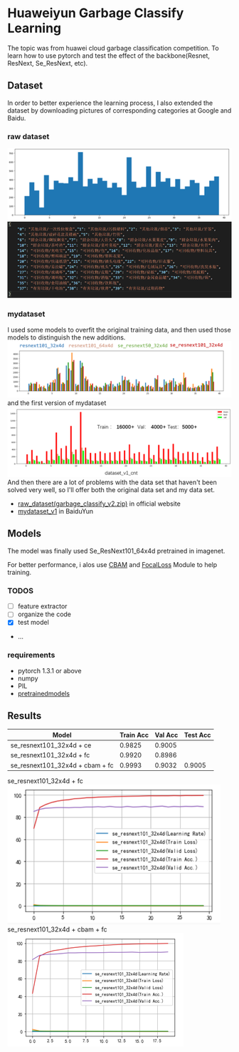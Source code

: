 # Huaweiyun Garbage Classify Learning
 The topic was from huawei cloud garbage classification competition. 
 To learn how to use pytorch and test the effect of the backbone(Resnet, ResNext, Se_ResNext, etc).
 

 ## Dataset
 In order to better experience the learning process, I also extended the dataset by downloading pictures of corresponding categories at Google and Baidu.

### raw dataset
![raw_dataset_cnt](./images/raw_dataset_cnt.png)
![classes](./images/classes.png)

### mydataset
I used some models to overfit the original training data, and then used those models to distinguish the new additions.
![ext_data_cnt](./images/pretrain_model_ext.png)
and the first version of mydataset
![ext_data_cnt](./images/dataset_v1_cnt.png)
And then there are a lot of problems with the data set that haven't been solved very well, so I'll offer both the original data set and my data set.

- [raw_dataset(garbage_classify_v2.zip)](https://modelarts-competitions.obs.cn-north-1.myhuaweicloud.com/garbage_classify/dataset/garbage_classify_v2.zip) in official website
- [mydataset_v1](https://pan.baidu.com/s/1fzTWS5dVhEYHT9pLLZwn9A) in BaiduYun

## Models
The model was finally used Se_ResNext101_64x4d pretrained in imagenet.

For better performance, i alos use [CBAM](https://arxiv.org/pdf/1807.06521.pdf
) and [FocalLoss](https://arxiv.org/pdf/1708.02002.pdf
) Module to help training.

### TODOS
- [ ] feature extractor
- [ ] organize the code
- [x] test model  
- ...

### requirements
- pytorch 1.3.1 or above
- numpy
- PIL
- [pretrainedmodels](https://github.com/Cadene/pretrained-models.pytorch)



## Results

Model | Train Acc | Val Acc | Test Acc
-|-|-|-
se_resnext101_32x4d + ce | 0.9825 | 0.9005 | 
se_resnext101_32x4d + fc | 0.9920 | 0.8986 | 
se_resnext101_32x4d + cbam + fc | 0.9993 | 0.9032 | 0.9005

se_resnext101_32x4d + fc
![focalloss_train](./images/focalloss_fc_train_info.png)
se_resnext101_32x4d + cbam + fc
![cbam_focalloss_train](./images/se_resnext101_64x4d_cbam_fl.png)

